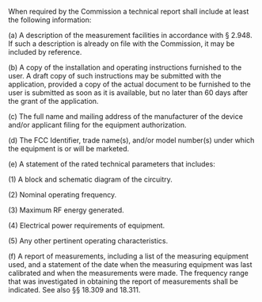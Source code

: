 When required by the Commission a technical report shall include at least the following information:

(a) A description of the measurement facilities in accordance with § 2.948. If such a description is already on file with the Commission, it may be included by reference.

(b) A copy of the installation and operating instructions furnished to the user. A draft copy of such instructions may be submitted with the application, provided a copy of the actual document to be furnished to the user is submitted as soon as it is available, but no later than 60 days after the grant of the application.

(c) The full name and mailing address of the manufacturer of the device and/or applicant filing for the equipment authorization.

(d) The FCC Identifier, trade name(s), and/or model number(s) under which the equipment is or will be marketed.

(e) A statement of the rated technical parameters that includes:

(1) A block and schematic diagram of the circuitry.

(2) Nominal operating frequency.

(3) Maximum RF energy generated.
                                    

(4) Electrical power requirements of equipment.

(5) Any other pertinent operating characteristics.

(f) A report of measurements, including a list of the measuring equipment used, and a statement of the date when the measuring equipment was last calibrated and when the measurements were made. The frequency range that was investigated in obtaining the report of measurements shall be indicated. See also §§ 18.309 and 18.311.

